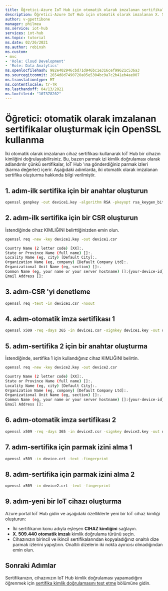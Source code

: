 ```yaml
---
title: Öğretici-Azure IoT Hub için otomatik olarak imzalanan sertifikalar oluşturmak için OpenSSL kullanma | Microsoft Docs
description: Öğretici-Azure IoT Hub için otomatik olarak imzalanan X. 509.440 sertifikaları oluşturmak için OpenSSL kullanma
author: v-gpettibone
manager: philmea
ms.service: iot-hub
services: iot-hub
ms.topic: tutorial
ms.date: 02/26/2021
ms.author: robinsh
ms.custom:
- mvc
- 'Role: Cloud Development'
- 'Role: Data Analytics'
ms.openlocfilehash: 982e402946cbd71d946bc1e316cef99621c536a3
ms.sourcegitcommit: 2654d8d7490720a05e5304bc9a7c2b41eb4ae007
ms.translationtype: MT
ms.contentlocale: tr-TR
ms.lasthandoff: 04/13/2021
ms.locfileid: "107378202"
---
```

# <a name="tutorial-using-openssl-to-create-self-signed-certificates"></a>Öğretici: otomatik olarak imzalanan sertifikalar oluşturmak için OpenSSL kullanma

İki otomatik olarak imzalanan cihaz sertifikası kullanarak IoT Hub bir cihazın kimliğini doğrulayabilirsiniz. Bu, bazen parmak izi kimlik doğrulaması olarak adlandırılır çünkü sertifikalar, IoT Hub 'ına gönderdiğiniz parmak izleri (karma değerler) içerir. Aşağıdaki adımlarda, iki otomatik olarak imzalanan sertifika oluşturma hakkında bilgi verilmiştir.

## <a name="step-1---create-a-key-for-the-first-certificate"></a>1. adım-ilk sertifika için bir anahtar oluşturun

```bash
openssl genpkey -out device1.key -algorithm RSA -pkeyopt rsa_keygen_bits:2048
```

## <a name="step-2---create-a-csr-for-the-first-certificate"></a>2. adım-ilk sertifika için bir CSR oluşturun

İstendiğinde cihaz KIMLIĞINI belirttiğinizden emin olun.

```bash
openssl req -new -key device1.key -out device1.csr

Country Name (2 letter code) [XX]:.
State or Province Name (full name) []:.
Locality Name (eg, city) [Default City]:.
Organization Name (eg, company) [Default Company Ltd]:.
Organizational Unit Name (eg, section) []:.
Common Name (eg, your name or your server hostname) []:{your-device-id}
Email Address []:

```

## <a name="step-3---check-the-csr"></a>3. adım-CSR 'yi denetleme

```bash
openssl req -text -in device1.csr -noout
```

## <a name="step-4---self-sign-certificate-1"></a>4. adım-otomatik imza sertifikası 1

```bash
openssl x509 -req -days 365 -in device1.csr -signkey device1.key -out device.crt
```

## <a name="step-5---create-a-key-for-certificate-2"></a>5. adım-sertifika 2 için bir anahtar oluşturma

İstendiğinde, sertifika 1 için kullandığınız cihaz KIMLIĞINI belirtin.

```bash
openssl req -new -key device2.key -out device2.csr

Country Name (2 letter code) [XX]:.
State or Province Name (full name) []:.
Locality Name (eg, city) [Default City]:.
Organization Name (eg, company) [Default Company Ltd]:.
Organizational Unit Name (eg, section) []:.
Common Name (eg, your name or your server hostname) []:{your-device-id}
Email Address []:

```

## <a name="step-6---self-sign-certificate-2"></a>6. adım-otomatik imza sertifikası 2

```bash
openssl x509 -req -days 365 -in device2.csr -signkey device2.key -out device2.crt
```

## <a name="step-7---retrieve-the-thumbprint-for-certificate-1"></a>7. adım-sertifika için parmak izini alma 1

```bash
openssl x509 -in device.crt -text -fingerprint
```

## <a name="step-8---retrieve-the-thumbprint-for-certificate-2"></a>8. adım-sertifika için parmak izini alma 2

```bash
openssl x509 -in device2.crt -text -fingerprint
```

## <a name="step-9---create-a-new-iot-device"></a>9. adım-yeni bir IoT cihazı oluşturma

Azure portal IoT Hub gidin ve aşağıdaki özelliklerle yeni bir IoT cihaz kimliği oluşturun:

* İki sertifikanın konu adıyla eşleşen **CIHAZ kimliğini** sağlayın.
* **X. 509.440 otomatik imzalı** kimlik doğrulama türünü seçin.
* Cihazınızın birincil ve ikincil sertifikalarından kopyaladığınız onaltılı dize parmak izlerini yapıştırın. Onaltılı dizelerin iki nokta ayırıcısı olmadığından emin olun.

## <a name="next-steps"></a>Sonraki Adımlar

Sertifikanızın, cihazınızın IoT Hub kimlik doğrulaması yapamadığını öğrenmek için [sertifika kimlik doğrulamasını test etme](tutorial-x509-test-certificate.md) bölümüne gidin.
